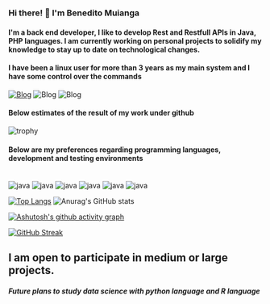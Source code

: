 ### Hi there! 👋 I'm Benedito Muianga

#### I'm a back end developer, I like to develop Rest and Restfull APIs in Java, PHP languages. I am currently working on personal projects to solidify my knowledge to stay up to date on technological changes.

#### I have been a linux user for more than 3 years as my main system and I have some control over the commands

[![Blog](https://img.shields.io/badge/LinkedIn-0077B5?style=for-the-badge&logo=linkedin&logoColor=white)](https://www.linkedin.com/in/benedito-muianga)
![Blog](https://img.shields.io/badge/Ubuntu-E95420?style=for-the-badge&logo=ubuntu&logoColor=white)
![Blog](https://img.shields.io/badge/YouTube-FF0000?style=for-the-badge&logo=youtube&logoColor=white)


#### Below estimates of the result of my work under github


![trophy](https://github-profile-trophy.vercel.app/?username=bennyludacrys&theme=tokyonight)


#### Below are my preferences regarding programming languages, development and testing environments



<div style="display: inline_block"><br/>
  <img align="center" alt="java" src="https://img.shields.io/badge/Java-ED8B00?style=for-the-badge&logo=java&logoColor=white"/>
   <img align="center" alt="java" src="https://img.shields.io/badge/Spring-6DB33F?style=for-the-badge&logo=spring&logoColor=white"/>
   <img align="center" alt="java" src="https://img.shields.io/badge/AngularJS-E23237?style=for-the-badge&logo=angularjs&logoColor=white"/>
   <img align="center" alt="java" src="https://img.shields.io/badge/MySQL-00000F?style=for-the-badge&logo=mysql&logoColor=white"/>
   <img align="center" alt="java" src="https://img.shields.io/badge/json%20web%20tokens-323330?style=for-the-badge&logo=json-web-tokens&logoColor=pink"/>
   <img align="center" alt="java" src="https://img.shields.io/badge/IntelliJ_IDEA-000000.svg?style=for-the-badge&logo=intellij-idea&logoColor=white"/>
   
</div>







[![Top Langs](https://github-readme-stats.vercel.app/api/top-langs/?username=bennyludacrys&layout=compact)](https://github.com/anuraghazra/github-readme-stats)
![Anurag's GitHub stats](https://github-readme-stats.vercel.app/api?username=Bennyludacrys&show_icons=true&theme=radical)






[![Ashutosh's github activity graph](https://github-readme-activity-graph.cyclic.app/graph?username=bennyludacrys&bg_color=120c0f&color=9e4c4c&line=2c3758&point=31f50a&area=true&hide_border=true)](https://github.com/ashutosh00710/github-readme-activity-graph)


[![GitHub Streak](http://github-readme-streak-stats.herokuapp.com?user=bennyludacrys&theme=dark&border_radius=4)](https://git.io/streak-stats)


## I am open to participate in medium or large projects.

##### Future plans to study data science with python language and R language



